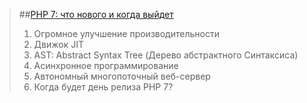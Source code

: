 

> ##[PHP 7: что нового и когда выйдет](http://webware.biz/?p=2073)
>  1. Огромное улучшение производительности
>  2. Движок JIT
>  3. AST: Abstract Syntax Tree (Дерево абстрактного Синтаксиса)
>  4. Асинхронное программирование
>  5. Автономный многопоточный веб-сервер
>  6. Когда будет день релиза PHP 7?
